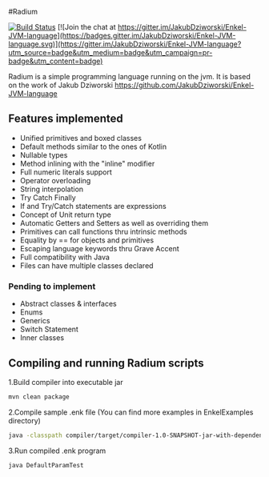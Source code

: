 #Radium

[![Build Status](https://api.travis-ci.org/Altaflux/Radium.svg?branch=master)](https://travis-ci.org/JakubDziworski/Enkel-JVM-language)  [![Join the chat at https://gitter.im/JakubDziworski/Enkel-JVM-language](https://badges.gitter.im/JakubDziworski/Enkel-JVM-language.svg)](https://gitter.im/JakubDziworski/Enkel-JVM-language?utm_source=badge&utm_medium=badge&utm_campaign=pr-badge&utm_content=badge)

Radium is a simple programming language running on the  jvm.
It is based on the work of Jakub Dziworski
https://github.com/JakubDziworski/Enkel-JVM-language

## Features implemented
* Unified primitives and boxed classes
* Default methods similar to the ones of Kotlin
* Nullable types
* Method inlining with the "inline" modifier
* Full numeric literals support
* Operator overloading
* String interpolation
* Try Catch Finally
* If and Try/Catch statements are expressions
* Concept of Unit return type
* Automatic Getters and Setters as well as overriding them
* Primitives can call functions thru intrinsic methods
* Equality by == for objects and primitives
* Escaping language keywords thru Grave Accent
* Full compatibility with Java
* Files can have multiple classes declared

### Pending to implement
* Abstract classes & interfaces
* Enums
* Generics
* Switch Statement
* Inner classes

## Compiling and running Radium scripts
1.Build compiler into executable jar

```bash
mvn clean package
```
2.Compile sample .enk file (You can find more examples in EnkelExamples directory)

```bash
java -classpath compiler/target/compiler-1.0-SNAPSHOT-jar-with-dependencies.jar:. com.kubadziworski.compiler.Compiler EnkelExamples/DefaultParamTest.enk
```

3.Run compiled .enk program

```bash
java DefaultParamTest
```
